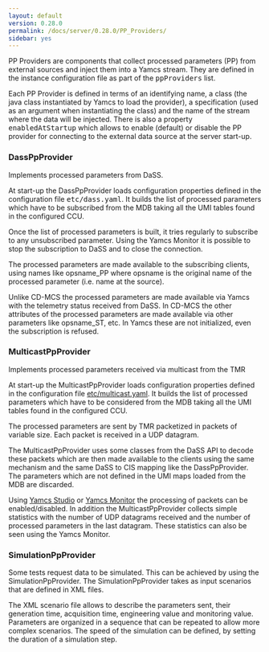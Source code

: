 ```yaml
---
layout: default
version: 0.28.0
permalink: /docs/server/0.28.0/PP_Providers/
sidebar: yes
---
```


PP Providers are components that collect processed parameters (PP) from external sources and inject them into a Yamcs stream. They are defined in the instance configuration file as part of the <tt>ppProviders</tt> list.

Each PP Provider is defined in terms of an identifying name, a class (the java class instantiated by Yamcs to load the provider), a specification (used as an argument when instantiating the class) and the name of the stream where the data will be injected. There is also a property <tt>enabledAtStartup</tt> which allows to enable (default) or disable the PP provider for connecting to the external data source at the server start-up.

### DassPpProvider
Implements processed parameters from DaSS.

At start-up the DassPpProvider loads configuration properties defined in the configuration file <tt>etc/dass.yaml</tt>. It builds the list of processed parameters which have to be subscribed from the MDB taking all the UMI tables found in the configured CCU.

Once the list of processed parameters is built, it tries regularly to subscribe to any unsubscribed parameter. Using the Yamcs Monitor it is possible to stop the subscription to DaSS and to close the connection.

The processed parameters are made available to the subscribing clients, using names like opsname_PP where opsname is the original name of the processed parameter (i.e. name at the source).
        
Unlike CD-MCS the processed parameters are made available via Yamcs with the telemetry status received from DaSS. In CD-MCS the other attributes of the processed parameters are made available via other parameters like opsname_ST, etc. In Yamcs these are not initialized, even the subscription is refused.

### MulticastPpProvider
Implements processed parameters received via multicast from the TMR

At start-up the MulticastPpProvider loads configuration properties defined in the configuration file [etc/multicast.yaml](/docs/server/multicast.yaml). It builds the list of processed parameters which have to be considered from the MDB taking all the UMI tables found in the configured CCU.

The processed parameters are sent by TMR packetized in packets of variable size. Each packet is received in a UDP datagram.

The MulticastPpProvider uses some classes from the DaSS API to decode these packets which are then made available to the clients using the same mechanism and the same DaSS to CIS mapping like the DassPpProvider. The parameters which are not defined in the UMI maps loaded from the MDB are discarded.

Using [Yamcs Studio](/docs/studio/) or [Yamcs Monitor](/docs/tools/Yamcs_Monitor/) the processing of packets can be enabled/disabled. In addition the MulticastPpProvider collects simple statistics with the number of UDP datagrams received and the number of processed parameters in the last datagram. These statistics can also be seen using the Yamcs Monitor.

### SimulationPpProvider
Some tests request data to be simulated. This can be achieved by using the SimulationPpProvider. The SimulationPpProvider takes as input scenarios that are defined in XML files.

The XML scenario file allows to describe the parameters sent, their generation time, acquisition time, engineering value and monitoring value. Parameters are organized in a sequence that can be repeated to allow more complex scenarios. The speed of the simulation can be defined, by setting the duration of a simulation step.

